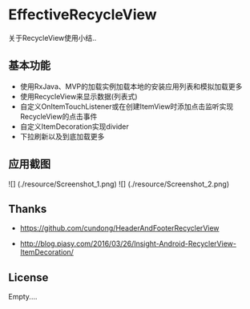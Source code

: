 # EffectiveRecycleView
关于RecycleView使用小结..


## 基本功能
 
 * 使用RxJava、MVP的加载实例加载本地的安装应用列表和模拟加载更多
 * 使用RecycleView来显示数据(列表式)
 * 自定义OnItemTouchListener或在创建ItemView时添加点击监听实现RecycleView的点击事件
 * 自定义ItemDecoration实现divider
 * 下拉刷新以及到底加载更多



## 应用截图

  ![] (./resource/Screenshot_1.png)
  ![] (./resource/Screenshot_2.png)


## Thanks

  * https://github.com/cundong/HeaderAndFooterRecyclerView

  * http://blog.piasy.com/2016/03/26/Insight-Android-RecyclerView-ItemDecoration/

## License

Empty....

